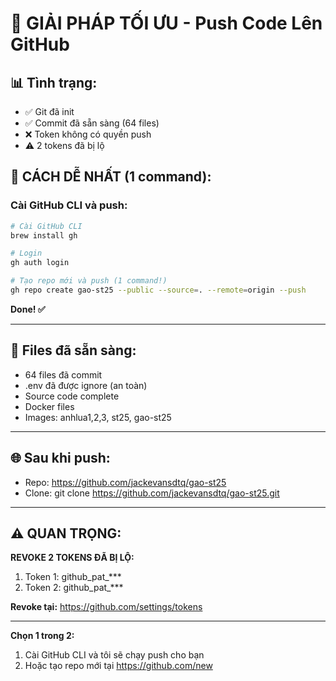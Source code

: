 # 🎯 GIẢI PHÁP TỐI ƯU - Push Code Lên GitHub

## 📊 Tình trạng:
- ✅ Git đã init
- ✅ Commit đã sẵn sàng (64 files)
- ❌ Token không có quyền push
- ⚠️ 2 tokens đã bị lộ

## 🚀 CÁCH DỄ NHẤT (1 command):

### Cài GitHub CLI và push:

```bash
# Cài GitHub CLI
brew install gh

# Login
gh auth login

# Tạo repo mới và push (1 command!)
gh repo create gao-st25 --public --source=. --remote=origin --push
```

**Done! ✅**

---

## 📁 Files đã sẵn sàng:
- 64 files đã commit
- .env đã được ignore (an toàn)
- Source code complete
- Docker files
- Images: anhlua1,2,3, st25, gao-st25

---

## 🌐 Sau khi push:
- Repo: https://github.com/jackevansdtq/gao-st25
- Clone: git clone https://github.com/jackevansdtq/gao-st25.git

---

## ⚠️ QUAN TRỌNG:

**REVOKE 2 TOKENS ĐÃ BỊ LỘ:**
1. Token 1: github_pat_***
2. Token 2: github_pat_***

**Revoke tại:** https://github.com/settings/tokens

---

**Chọn 1 trong 2:**
1. Cài GitHub CLI và tôi sẽ chạy push cho bạn
2. Hoặc tạo repo mới tại https://github.com/new
